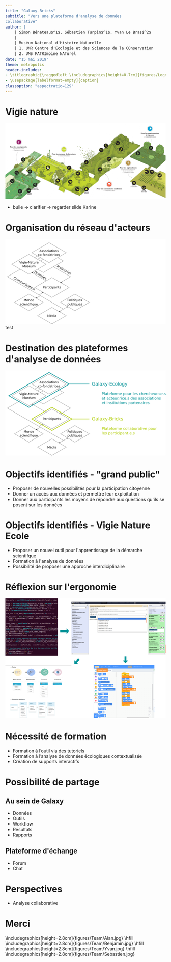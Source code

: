 ```yaml
---
title: "Galaxy-Bricks"
subtitle: "Vers une plateforme d'analyse de données
collaborative"
author: |
    | Simon Bénateau$^1$, Sébastien Turpin$^1$, Yvan Le Bras$^2$  
    |
    | Muséum National d'Histoire Naturelle
    | 1. UMR Centre d'Ecologie et des Sciences de la COnservation
    | 2. UMS PATRImoine NATurel
date: "15 mai 2019"
theme: metropolis
header-includes:
- \titlegraphic{\raggedleft \includegraphics[height=0.7cm]{figures/Logos/Logo65MO.png} \hfill \includegraphics[height=0.7cm]{figures/Logos/LogoCesco.png} \hfill \includegraphics[height=0.7cm]{figures/Logos/LogoGalaxyProject.jpg} \hfill \includegraphics[height=0.7cm]{figures/Logos/LogoGapars.png} \vspace{7cm} \\ \includegraphics[height=0.7cm]{figures/Logos/LogoH2020.png} \hfill \includegraphics[height=0.7cm]{figures/Logos/LogoVigieNature.jpg}}
- \usepackage[labelformat=empty]{caption}
classoption: "aspectratio=129"
---
```


# Vigie nature  
![observatoires](figures/observatoires_vigienature_aml.png)
- bulle -> clarifier -> regarder slide Karine

# Organisation du réseau d'acteurs
![réseaux](figures/NetworkVigieNature.png)
test

# Destination des plateformes d'analyse de données
![](figures/NetworkVigieNatureGalaxy.png)

# Objectifs identifiés - "grand public"

- Proposer de nouvelles possibilités pour la participation citoyenne
- Donner un accès aux données et permettre leur exploitation
- Donner aux participants les moyens de répondre aux questions qu'ils se posent sur les données

# Objectifs identifiés - Vigie Nature Ecole

- Proposer un nouvel outil pour l'apprentissage de la démarche scientifque
- Formation à l'analyse de données
- Possibilité de proposer une approche interdiciplinaire

# Réflexion sur l'ergonomie

![CodeToTool](figures/codeToTool.png)

# Nécessité de formation
- Formation à l’outil via des tutoriels
- Formation à l’analyse de données écologiques contextualisée
- Création de supports interactifs

# Possibilité de partage

## Au sein de Galaxy
- Données
- Outils
- Workflow
- Résultats
- Rapports

## Plateforme d'échange

- Forum
- Chat

# Perspectives

- Analyse collaborative

# Merci

\includegraphics[height=2.8cm]{figures/Team/Alan.jpg} \hfill \includegraphics[height=2.8cm]{figures/Team/Benjamin.jpg} \hfill \includegraphics[height=2.8cm]{figures/Team/Yvan.jpg} \hfill
\includegraphics[height=2.8cm]{figures/Team/Sebastien.jpg}
